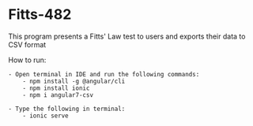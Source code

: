 # Fitts-482

This program presents a Fitts' Law test to users and exports their data to CSV format




How to run:

    - Open terminal in IDE and run the following commands:
        - npm install -g @angular/cli
        - npm install ionic
        - npm i angular7-csv

    - Type the following in terminal:
        - ionic serve